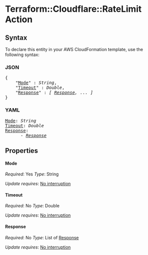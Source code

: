 # Terraform::Cloudflare::RateLimit Action

## Syntax

To declare this entity in your AWS CloudFormation template, use the following syntax:

### JSON

<pre>
{
    "<a href="#mode" title="Mode">Mode</a>" : <i>String</i>,
    "<a href="#timeout" title="Timeout">Timeout</a>" : <i>Double</i>,
    "<a href="#response" title="Response">Response</a>" : <i>[ <a href="action-response.md">Response</a>, ... ]</i>
}
</pre>

### YAML

<pre>
<a href="#mode" title="Mode">Mode</a>: <i>String</i>
<a href="#timeout" title="Timeout">Timeout</a>: <i>Double</i>
<a href="#response" title="Response">Response</a>: <i>
      - <a href="action-response.md">Response</a></i>
</pre>

## Properties

#### Mode

_Required_: Yes
_Type_: String

_Update requires_: [No interruption](https://docs.aws.amazon.com/AWSCloudFormation/latest/UserGuide/using-cfn-updating-stacks-update-behaviors.html#update-no-interrupt)

#### Timeout

_Required_: No
_Type_: Double

_Update requires_: [No interruption](https://docs.aws.amazon.com/AWSCloudFormation/latest/UserGuide/using-cfn-updating-stacks-update-behaviors.html#update-no-interrupt)

#### Response

_Required_: No
_Type_: List of <a href="action-response.md">Response</a>

_Update requires_: [No interruption](https://docs.aws.amazon.com/AWSCloudFormation/latest/UserGuide/using-cfn-updating-stacks-update-behaviors.html#update-no-interrupt)

